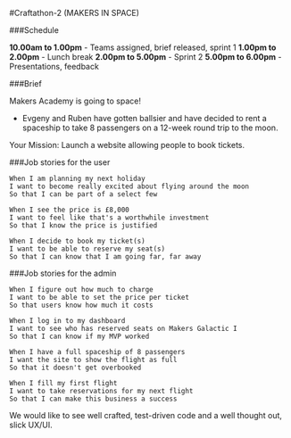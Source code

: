 #Craftathon-2 (MAKERS IN SPACE)

###Schedule

**10.00am to 1.00pm** - Teams assigned, brief released, sprint 1
**1.00pm to 2.00pm** - Lunch break
**2.00pm to 5.00pm** - Sprint 2
**5.00pm to 6.00pm** - Presentations, feedback

###Brief

Makers Academy is going to space!

- Evgeny and Ruben have gotten ballsier and have decided to rent a spaceship to take 8 passengers on a 12-week round trip to the moon.

Your Mission: Launch a website allowing people to book tickets.

###Job stories for the user

```
When I am planning my next holiday
I want to become really excited about flying around the moon
So that I can be part of a select few

When I see the price is £8,000
I want to feel like that's a worthwhile investment
So that I know the price is justified

When I decide to book my ticket(s)
I want to be able to reserve my seat(s)
So that I can know that I am going far, far away
```

###Job stories for the admin

```
When I figure out how much to charge
I want to be able to set the price per ticket
So that users know how much it costs

When I log in to my dashboard
I want to see who has reserved seats on Makers Galactic I
So that I can know if my MVP worked

When I have a full spaceship of 8 passengers
I want the site to show the flight as full
So that it doesn't get overbooked

When I fill my first flight
I want to take reservations for my next flight
So that I can make this business a success
```

We would like to see well crafted, test-driven code and a well thought out, slick UX/UI.
